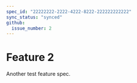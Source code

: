 ```yaml
---
spec_id: "22222222-2222-4222-8222-222222222222"
sync_status: "synced"
github:
  issue_number: 2
---
```


# Feature 2

Another test feature spec.